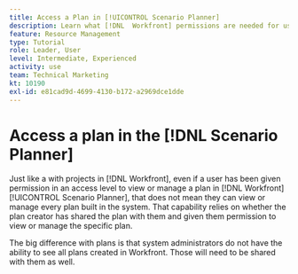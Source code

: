 ```yaml
---
title: Access a Plan in [!UICONTROL Scenario Planner]
description: Learn what [!DNL  Workfront] permissions are needed for users to access plans in the [!UICONTROL Scenario Planner].
feature: Resource Management
type: Tutorial
role: Leader, User
level: Intermediate, Experienced
activity: use
team: Technical Marketing
kt: 10190
exl-id: e81cad9d-4699-4130-b172-a2969dce1dde
---
```

# Access a plan in the [!DNL Scenario Planner] 

Just like a with projects in [!DNL Workfront], even if a user has been given permission in an access level to view or manage a plan in [!DNL Workfront] [!UICONTROL Scenario Planner], that does not mean they can view or manage every plan built in the system. That capability relies on whether the plan creator has shared the plan with them and given them permission to view or manage the specific plan.  

The big difference with plans is that system administrators do not have the ability to see all plans created in Workfront. Those will need to be shared with them as well.
